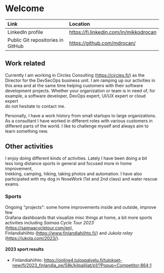# Welcome

Link | Location
:---- | :----
LinkedIn profile | <https://fi.linkedin.com/in/mikkodrocan>
Public Git repositories in GitHub | <https://github.com/mdrocan/>

## Work related

Currently I am working in Circles Consulting (<https://circles.fi/>) as the \
Director for the DevSecOps business unit. I am ramping up our activities in \
this area and at the same time helping customers with their software \
development projects. Whether your organization or team is in need of, for \
example, a software developer, DevOps expert, UI/UX expert or cloud expert \
do not hesitate to contact me.

Personally, I have a work history from small startups to large organizations. \
As a consultant I have worked in different roles with various customers in \
different parts of the world. I like to challenge myself and always aim to \
learn something new.

## Other activities

I enjoy doing different kinds of activities. Lately I have been doing a bit \
less long distance sports in general and focused more in home improvement, \
trekking, camping, hiking, taking photos and automation. I have also \
participated with my dog in NoseWork (1st and 2nd class) and water rescue \
exams.

### Sports
Ongoing "projects": some home improvements inside and outside, improve few \
Grafana dashboards that visualize misc things at home, a bit more sports \
activities including _Saimaa Cycle Tour 2023_ (<https://saimaacycletour.com/en>),\
 Finlandiahiihto (<https://www.finlandiahiihto.fi/>) and _Jukola relay_ \
(<https://jukola.com/2023/>).

#### 2023 sport results
- Finlandiahiihto: <https://online4.tulospalvelu.fi/tulokset-new/fi/2023_finlandia_pe/58k/kilpailijat/p1/?Popup=Competitor;864;1>